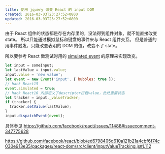 ```yaml
---
title: 使用 jquery 改变 React 的 input DOM
created: 2016-03-03T23:27:52+0800
updated: 2016-03-03T23:27:52+0800
---
```


由于 React 组件的状态都是存在内存里的，没法得到组件对象，就不能直接改变 state。
所以只能通过模拟鼠标和键盘的事件来与 React 组件交互。
但是普通的用事件触发，只能改变表明的 DOM 的值，改变不了 state。

所以要参考 React 做测试时用的 [simulated event](https://reactjs.org/docs/test-utils.html#simulate) 的原理来实现改变。

```js
let input = someInput;
let lastValue = input.value;
input.value = 'new value';
let event = new Event('input', { bubbles: true });
// hack React15
event.simulated = true;
// hack React16 内部定义了descriptor拦截value，此处重置状态
let tracker = input._valueTracker;
if (tracker) {
  tracker.setValue(lastValue);
}
input.dispatchEvent(event);
```

具体参见 https://github.com/facebook/react/issues/11488#issuecomment-347775628

https://github.com/facebook/react/blob/ed6798405d610a121b21a4cbf6f74c030e913e35/packages/react-dom/src/client/inputValueTracking.js#L112
